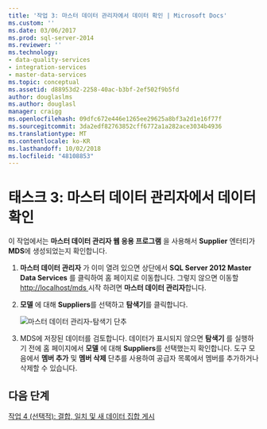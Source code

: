 ```yaml
---
title: '작업 3: 마스터 데이터 관리자에서 데이터 확인 | Microsoft Docs'
ms.custom: ''
ms.date: 03/06/2017
ms.prod: sql-server-2014
ms.reviewer: ''
ms.technology:
- data-quality-services
- integration-services
- master-data-services
ms.topic: conceptual
ms.assetid: d88953d2-2258-40ac-b3bf-2ef502f9b5fd
author: douglaslms
ms.author: douglasl
manager: craigg
ms.openlocfilehash: 09dfc672e446e1265ee29625a8bf3a2d1e16f77f
ms.sourcegitcommit: 3da2edf82763852cff6772a1a282ace3034b4936
ms.translationtype: MT
ms.contentlocale: ko-KR
ms.lasthandoff: 10/02/2018
ms.locfileid: "48108853"
---
```

# <a name="task-3-verifying-the-data-in-master-data-manager"></a>태스크 3: 마스터 데이터 관리자에서 데이터 확인
  이 작업에서는 **마스터 데이터 관리자 웹 응용 프로그램** 을 사용해서 **Supplier** 엔터티가 **MDS**에 생성되었는지 확인합니다.  
  
1.  **마스터 데이터 관리자** 가 이미 열려 있으면 상단에서 **SQL Server 2012 Master Data Services** 를 클릭하여 홈 페이지로 이동합니다. 그렇지 않으면 이동할 [ http://localhost/mds ](http://localhost/mds) 시작 하려면 **마스터 데이터 관리자**합니다.  
  
2.  **모델** 에 대해 **Suppliers**를 선택하고 **탐색기**를 클릭합니다.  
  
     ![마스터 데이터 관리자-탐색기 단추](../../2014/tutorials/media/et-verifyingthedatainmasterdatamanager.jpg "마스터 데이터 관리자-탐색기 단추")  
  
3.  MDS에 저장된 데이터를 검토합니다. 데이터가 표시되지 않으면 **탐색기** 를 실행하기 전에 홈 페이지에서 **모델** 에 대해 **Suppliers**를 선택했는지 확인합니다. 도구 모음에서 **멤버 추가** 및 **멤버 삭제** 단추를 사용하여 공급자 목록에서 멤버를 추가하거나 삭제할 수 있습니다.  
  
## <a name="next-step"></a>다음 단계  
 [작업 4 &#40;선택적&#41;: 결합, 일치 및 새 데이터 집합 게시](../../2014/tutorials/task-4-optional-combining-matching-and-publishing-new-set-of-data.md)  
  
  
